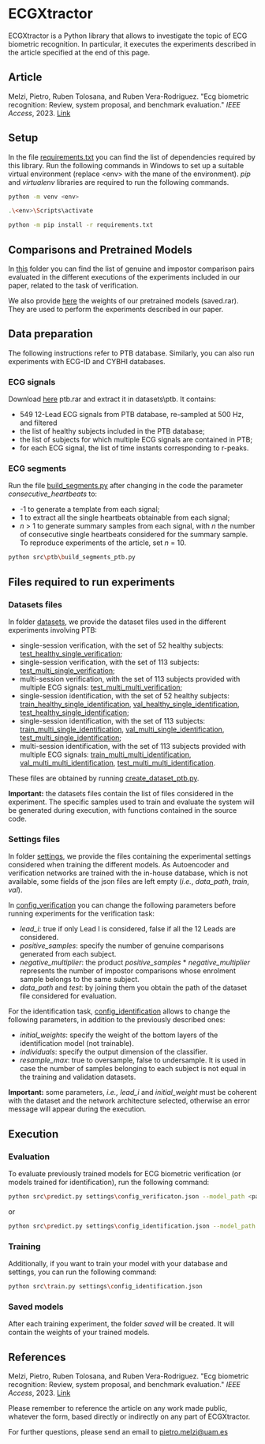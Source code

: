 # ECGXtractor

ECGXtractor is a Python library that allows to investigate the topic of ECG biometric recognition. In particular, it executes the experiments described in the article specified at the end of this page.

## Article

Melzi, Pietro, Ruben Tolosana, and Ruben Vera-Rodriguez. "Ecg biometric recognition: Review, system proposal, and benchmark evaluation." *IEEE Access*, 2023.
[Link](https://ieeexplore.ieee.org/abstract/document/10043674)

## Setup

In the file [requirements.txt](requirements.txt) you can find the list of dependencies required by this library. Run the following commands in Windows to set up a suitable virtual environment (replace \<env\> with the mane of the environment). *pip* and *virtualenv* libraries are required to run the following commands. 

```bash
python -m venv <env>
```
```bash
.\<env>\Scripts\activate
```
```bash
python -m pip install -r requirements.txt
```

## Comparisons and Pretrained Models

In [this](comparisons) folder you can find the list of genuine and impostor comparison pairs evaluated in the different executions of the experiments included in our paper, related to the task of verification.

We also provide [here](http://atvs.ii.uam.es/atvs/pietro/) the weights of our pretrained models (saved.rar). They are used to perform the experiments described in our paper.

## Data preparation

The following instructions refer to PTB database. Similarly, you can also run experiments with ECG-ID and CYBHI databases.

### ECG signals

Download [here](http://atvs.ii.uam.es/atvs/pietro/) ptb.rar and extract it in datasets\ptb. It contains:
* 549 12-Lead ECG signals from PTB database, re-sampled at 500 Hz, and filtered
* the list of healthy subjects included in the PTB database;
* the list of subjects for which multiple ECG signals are contained in PTB;
* for each ECG signal, the list of time instants corresponding to r-peaks.

### ECG segments

Run the file [build_segments.py](src/ptb/build_segments.py) after changing in the code the parameter *consecutive_heartbeats* to:
* -1 to generate a template from each signal;
* 1 to extract all the single heartbeats obtainable from each signal;
* *n* > 1 to generate summary samples from each signal, with *n* the number of consecutive single heartbeats considered for the summary sample. To reproduce experiments of the article, set *n* = 10.

```bash
python src\ptb\build_segments_ptb.py
```

## Files required to run experiments

### Datasets files

In folder [datasets](datasets), we provide the dataset files used in the different experiments involving PTB:
* single-session verification, with the set of 52 healthy subjects: [test_healthy_single_verification](datasets/test_healthy_single_verification.json);
* single-session verification, with the set of 113 subjects: [test_multi_single_verification](datasets/test_multi_single_verification.json);
* multi-session verification, with the set of 113 subjects provided with multiple ECG signals: [test_multi_multi_verification](datasets/test_multi_multi_verification.json);
* single-session identification, with the set of 52 healthy subjects: [train_healthy_single_identification](datasets/train_healthy_single_identification.json), [val_healthy_single_identification](datasets/val_healthy_single_identification.json), [test_healthy_single_identification](datasets/test_healthy_single_identification.json);
* single-session identification, with the set of 113 subjects: [train_multi_single_identification](datasets/train_multi_single_identification.json), [val_multi_single_identification](datasets/val_multi_single_identification.json), [test_multi_single_identification](datasets/test_multi_single_identification.json);
* multi-session identification, with the set of 113 subjects provided with multiple ECG signals: [train_multi_multi_identification](datasets/train_multi_multi_identification.json), [val_multi_multi_identification](datasets/val_multi_multi_identification.json), [test_multi_multi_identification](datasets/test_multi_multi_identification.json).

These files are obtained by running [create_dataset_ptb.py](src/ptb/create_dataset_ptb.py).

**Important:** the datasets files contain the list of files considered in the experiment. The specific samples used to train and evaluate the system will be generated during execution, with functions contained in the source code.

### Settings files

In folder [settings](settings), we provide the files containing the experimental settings considered when training the different models. As Autoencoder and verification networks are trained with the in-house database, which is not available, some fields of the json files are left empty (*i.e.*, *data_path*, *train*, *val*).

In [config_verification](settings/config_verification.json) you can change the following parameters before running experiments for the verification task:
* *lead_i*: true if only Lead I is considered, false if all the 12 Leads are considered.
* *positive_samples*: specify the number of genuine comparisons generated from each subject.
* *negative_multiplier*: the product *positive_samples* * *negative_multiplier* represents the number of impostor comparisons whose enrolment sample belongs to the same subject.
* *data_path* and *test*: by joining them you obtain the path of the dataset file considered for evaluation.

For the identification task, [config_identification](settings/config_identification.json) allows to change the following parameters, in addition to the previously described ones:
* *initial_weights*: specify the weight of the bottom layers of the identification model (not trainable).
* *individuals*: specify the output dimension of the classifier.
* *resample_max*: true to oversample, false to undersample. It is used in case the number of samples belonging to each subject is not equal in the training and validation datasets.

**Important:** some parameters, *i.e.,* *lead_i* and *initial_weight* must be coherent with the dataset and the network architecture selected, otherwise an error message will appear during the execution. 

## Execution

### Evaluation

To evaluate previously trained models for ECG biometric verification (or models trained for identification), run the following command:
```bash
python src\predict.py settings\config_verificaton.json --model_path <path of the saved model>
```

or
```bash
python src\predict.py settings\config_identification.json --model_path <path of the saved model>
```

### Training 

Additionally, if you want to train your model with your database and settings, you can run the following command:
```bash
python src\train.py settings\config_identification.json
```
### Saved models

After each training experiment, the folder *saved* will be created. It will contain the weights of your trained models.

## References

Melzi, Pietro, Ruben Tolosana, and Ruben Vera-Rodriguez. "Ecg biometric recognition: Review, system proposal, and benchmark evaluation." *IEEE Access*, 2023.
[Link](https://ieeexplore.ieee.org/abstract/document/10043674)

Please remember to reference the article on any work made public, whatever the form, based directly or indirectly on any part of ECGXtractor.

For further questions, please send an email to [pietro.melzi@uam.es](mailto:pietro.melzi@uam.es)
